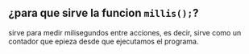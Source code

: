 ## ¿para que sirve la funcion ``millis();``?
sirve para medir milisegundos entre acciones, es decir, sirve como un contador
que epieza desde que ejecutamos el programa.
